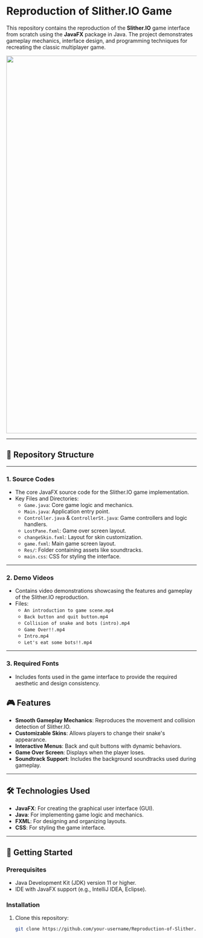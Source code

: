 # Reproduction of Slither.IO Game

This repository contains the reproduction of the **Slither.IO** game interface from scratch using the **JavaFX** package in Java. The project demonstrates gameplay mechanics, interface design, and programming techniques for recreating the classic multiplayer game.
<p> <img src="https://github.com/user-attachments/assets/0e09c46e-17cb-4ccf-b66e-268685047b56" width="1000"> </p> 

---

## 📂 Repository Structure

---

### 1. **Source Codes**
   - The core JavaFX source code for the Slither.IO game implementation.
   - Key Files and Directories:
     - `Game.java`: Core game logic and mechanics.
     - `Main.java`: Application entry point.
     - `Controller.java` & `ControllerSt.java`: Game controllers and logic handlers.
     - `LostPane.fxml`: Game over screen layout.
     - `changeSkin.fxml`: Layout for skin customization.
     - `game.fxml`: Main game screen layout.
     - `Res/`: Folder containing assets like soundtracks.
     - `main.css`: CSS for styling the interface.

---

### 2. **Demo Videos**
   - Contains video demonstrations showcasing the features and gameplay of the Slither.IO reproduction.
   - Files:
     - `An introduction to game scene.mp4`
     - `Back button and quit button.mp4`
     - `Collision of snake and bots (intro).mp4`
     - `Game Over!!.mp4`
     - `Intro.mp4`
     - `Let's eat some bots!!.mp4`

---

### 3. **Required Fonts**
   - Includes fonts used in the game interface to provide the required aesthetic and design consistency.

## 🎮 Features

- **Smooth Gameplay Mechanics**: Reproduces the movement and collision detection of Slither.IO.
- **Customizable Skins**: Allows players to change their snake's appearance.
- **Interactive Menus**: Back and quit buttons with dynamic behaviors.
- **Game Over Screen**: Displays when the player loses.
- **Soundtrack Support**: Includes the background soundtracks used during gameplay.

---

## 🛠️ Technologies Used

- **JavaFX**: For creating the graphical user interface (GUI).
- **Java**: For implementing game logic and mechanics.
- **FXML**: For designing and organizing layouts.
- **CSS**: For styling the game interface.

---

## 🚀 Getting Started

### Prerequisites
- Java Development Kit (JDK) version 11 or higher.
- IDE with JavaFX support (e.g., IntelliJ IDEA, Eclipse).

### Installation
1. Clone this repository:
   ```bash
   git clone https://github.com/your-username/Reproduction-of-Slither.IO-Game.git
